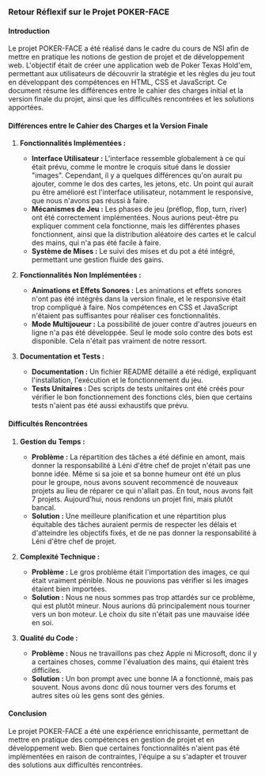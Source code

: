 ### Retour Réflexif sur le Projet POKER-FACE

#### Introduction

Le projet POKER-FACE a été réalisé dans le cadre du cours de NSI afin de mettre en pratique les notions de gestion de projet et de développement web. L'objectif était de créer une application web de Poker Texas Hold'em, permettant aux utilisateurs de découvrir la stratégie et les règles du jeu tout en développant des compétences en HTML, CSS et JavaScript. Ce document résume les différences entre le cahier des charges initial et la version finale du projet, ainsi que les difficultés rencontrées et les solutions apportées.

#### Différences entre le Cahier des Charges et la Version Finale

1. **Fonctionnalités Implémentées :**
   - **Interface Utilisateur :** L'interface ressemble globalement à ce qui était prévu, comme le montre le croquis situé dans le dossier "images". Cependant, il y a quelques différences qu'on aurait pu ajouter, comme le dos des cartes, les jetons, etc. Un point qui aurait pu être amélioré est l'interface utilisateur, notamment le responsive, que nous n'avons pas réussi à faire.
   - **Mécanismes de Jeu :** Les phases de jeu (préflop, flop, turn, river) ont été correctement implémentées. Nous aurions peut-être pu expliquer comment cela fonctionne, mais les différentes phases fonctionnent, ainsi que la distribution aléatoire des cartes et le calcul des mains, qui n'a pas été facile à faire.
   - **Système de Mises :** Le suivi des mises et du pot a été intégré, permettant une gestion fluide des gains.

2. **Fonctionnalités Non Implémentées :**
   - **Animations et Effets Sonores :** Les animations et effets sonores n'ont pas été intégrés dans la version finale, et le responsive était trop compliqué à faire. Nos compétences en CSS et JavaScript n'étaient pas suffisantes pour réaliser ces fonctionnalités.
   - **Mode Multijoueur :** La possibilité de jouer contre d'autres joueurs en ligne n'a pas été développée. Seul le mode solo contre des bots est disponible. Cela n'était pas vraiment de notre ressort.

3. **Documentation et Tests :**
   - **Documentation :** Un fichier README détaillé a été rédigé, expliquant l'installation, l'exécution et le fonctionnement du jeu.
   - **Tests Unitaires :** Des scripts de tests unitaires ont été créés pour vérifier le bon fonctionnement des fonctions clés, bien que certains tests n'aient pas été aussi exhaustifs que prévu.

#### Difficultés Rencontrées

1. **Gestion du Temps :**
   - **Problème :** La répartition des tâches a été définie en amont, mais donner la responsabilité à Léni d'être chef de projet n'était pas une bonne idée. Même si sa joie et sa bonne humeur ont été un plus pour le groupe, nous avons souvent recommencé de nouveaux projets au lieu de réparer ce qui n'allait pas. En tout, nous avons fait 7 projets. Aujourd'hui, nous rendons un projet fini, mais plutôt bancal.
   - **Solution :** Une meilleure planification et une répartition plus équitable des tâches auraient permis de respecter les délais et d'atteindre les objectifs fixés, et de ne pas donner la responsabilité à Léni d'être chef de projet.

2. **Complexité Technique :**
   - **Problème :** Le gros problème était l'importation des images, ce qui était vraiment pénible. Nous ne pouvions pas vérifier si les images étaient bien importées.
   - **Solution :** Nous ne nous sommes pas trop attardés sur ce problème, qui est plutôt mineur. Nous aurions dû principalement nous tourner vers un bon moteur. Le choix du site n'était pas une mauvaise idée en soi.

3. **Qualité du Code :**
   - **Problème :** Nous ne travaillons pas chez Apple ni Microsoft, donc il y a certaines choses, comme l'évaluation des mains, qui étaient très difficiles.
   - **Solution :** Un bon prompt avec une bonne IA a fonctionné, mais pas souvent. Nous avons donc dû nous tourner vers des forums et autres sites où les gens sont des génies.

#### Conclusion

Le projet POKER-FACE a été une expérience enrichissante, permettant de mettre en pratique des compétences en gestion de projet et en développement web. Bien que certaines fonctionnalités n'aient pas été implémentées en raison de contraintes, l'équipe a su s'adapter et trouver des solutions aux difficultés rencontrées.